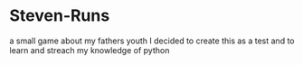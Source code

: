 # Steven-Runs
a small game about my fathers youth
I decided to create this as a test and to learn and streach my knowledge of python

